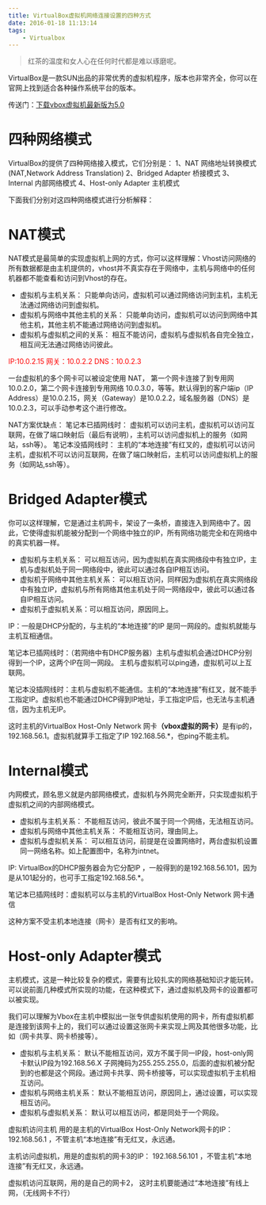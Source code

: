 ```yaml
---
title: VirtualBox虚拟机网络连接设置的四种方式
date: 2016-01-18 11:13:14
tags:
    - Virtualbox
---
```


> 红茶的温度和女人心在任何时代都是难以琢磨呢。

VirtualBox是一款SUN出品的非常优秀的虚拟机程序，版本也非常齐全，你可以在官网上找到适合各种操作系统平台的版本。

<!-- more -->

传送门：[下载vbox虚拟机最新版为5.0](https://www.virtualbox.org/)

# 四种网络模式

VirtualBox的提供了四种网络接入模式，它们分别是：
1、NAT 网络地址转换模式(NAT,Network Address Translation)
2、Bridged Adapter 桥接模式
3、Internal 内部网络模式
4、Host-only Adapter   主机模式

下面我们分别对这四种网络模式进行分析解释：

# NAT模式

NAT模式是最简单的实现虚拟机上网的方式，你可以这样理解：Vhost访问网络的所有数据都是由主机提供的，vhost并不真实存在于网络中，主机与网络中的任何机器都不能查看和访问到Vhost的存在。

* 虚拟机与主机关系：
 只能单向访问，虚拟机可以通过网络访问到主机，主机无法通过网络访问到虚拟机。
* 虚拟机与网络中其他主机的关系：
 只能单向访问，虚拟机可以访问到网络中其他主机，其他主机不能通过网络访问到虚拟机。
* 虚拟机与虚拟机之间的关系：
 相互不能访问，虚拟机与虚拟机各自完全独立，相互间无法通过网络访问彼此。

<span style="color:red">IP:10.0.2.15     网关：10.0.2.2     DNS：10.0.2.3</span>

一台虚拟机的多个网卡可以被设定使用 NAT， 第一个网卡连接了到专用网 10.0.2.0，第二个网卡连接到专用网络 10.0.3.0，等等。默认得到的客户端ip（IP Address）是10.0.2.15，网关（Gateway）是10.0.2.2，域名服务器（DNS）是10.0.2.3，可以手动参考这个进行修改。

NAT方案优缺点：
笔记本已插网线时： 虚拟机可以访问主机，虚拟机可以访问互联网，在做了端口映射后（最后有说明），主机可以访问虚拟机上的服务（如网站，ssh等）。
笔记本没插网线时： 主机的“本地连接”有红叉的，虚拟机可以访问主机，虚拟机不可以访问互联网，在做了端口映射后，主机可以访问虚拟机上的服务（如网站,ssh等）。

# Bridged Adapter模式

你可以这样理解，它是通过主机网卡，架设了一条桥，直接连入到网络中了。因此，它使得虚拟机能被分配到一个网络中独立的IP，所有网络功能完全和在网络中的真实机器一样。

* 虚拟机与主机关系：
 可以相互访问，因为虚拟机在真实网络段中有独立IP，主机与虚拟机处于同一网络段中，彼此可以通过各自IP相互访问。
* 虚拟机于网络中其他主机关系：
 可以相互访问，同样因为虚拟机在真实网络段中有独立IP，虚拟机与所有网络其他主机处于同一网络段中，彼此可以通过各自IP相互访问。
* 虚拟机于虚拟机关系：可以相互访问，原因同上。

IP：一般是DHCP分配的，与主机的“本地连接”的IP 是同一网段的。虚拟机就能与主机互相通信。

笔记本已插网线时：（若网络中有DHCP服务器）主机与虚拟机会通过DHCP分别得到一个IP，这两个IP在同一网段。 主机与虚拟机可以ping通，虚拟机可以上互联网。

笔记本没插网线时：主机与虚拟机不能通信。主机的“本地连接”有红叉，就不能手工指定IP。虚拟机也不能通过DHCP得到IP地址，手工指定IP后，也无法与主机通信，因为主机无IP。

这时主机的VirtualBox Host-Only Network 网卡<b>（vbox虚拟的网卡）</b>是有ip的，192.168.56.1。虚拟机就算手工指定了IP 192.168.56.*，也ping不能主机。

# Internal模式

内网模式，顾名思义就是内部网络模式，虚拟机与外网完全断开，只实现虚拟机于虚拟机之间的内部网络模式。

* 虚拟机与主机关系：
 不能相互访问，彼此不属于同一个网络，无法相互访问。
* 虚拟机与网络中其他主机关系：
 不能相互访问，理由同上。
* 虚拟机与虚拟机关系：
 可以相互访问，前提是在设置网络时，两台虚拟机设置同一网络名称。如上配置图中，名称为intnet。

IP: VirtualBox的DHCP服务器会为它分配IP ，一般得到的是192.168.56.101，因为是从101起分的，也可手工指定192.168.56.*。

笔记本已插网线时：虚拟机可以与主机的VirtualBox Host-Only Network 网卡通信

这种方案不受主机本地连接（网卡）是否有红叉的影响。

# Host-only Adapter模式

主机模式，这是一种比较复杂的模式，需要有比较扎实的网络基础知识才能玩转。可以说前面几种模式所实现的功能，在这种模式下，通过虚拟机及网卡的设置都可以被实现。

我们可以理解为Vbox在主机中模拟出一张专供虚拟机使用的网卡，所有虚拟机都是连接到该网卡上的，我们可以通过设置这张网卡来实现上网及其他很多功能，比如（网卡共享、网卡桥接等）。

* 虚拟机与主机关系：
 默认不能相互访问，双方不属于同一IP段，host-only网卡默认IP段为192.168.56.X 子网掩码为255.255.255.0，后面的虚拟机被分配到的也都是这个网段。通过网卡共享、网卡桥接等，可以实现虚拟机于主机相互访问。
* 虚拟机与网络主机关系：
 默认不能相互访问，原因同上，通过设置，可以实现相互访问。
* 虚拟机与虚拟机关系：
 默认可以相互访问，都是同处于一个网段。

虚拟机访问主机 用的是主机的VirtualBox Host-Only Network网卡的IP：192.168.56.1   ，不管主机“本地连接”有无红叉，永远通。

主机访问虚拟机，用是的虚拟机的网卡3的IP： 192.168.56.101   ，不管主机“本地连接”有无红叉，永远通。

虚拟机访问互联网，用的是自己的网卡2， 这时主机要能通过“本地连接”有线上网，（无线网卡不行）
